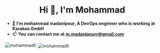 <h1 align="center">Hi 👋, I'm Mohammad</h1>

- 🌱 **I'm mohammad madanipour, A DevOps enginner who is working at Karakoo GmbH**
- 📫 **You can contact me at** **m.madanipourr@gmail.com**

<p><img align="left" src="https://github-readme-stats.vercel.app/api/top-langs?username=mohammadll&show_icons=true&locale=en&layout=compact" alt="mohammadll" /></p>

<p>&nbsp;<img align="center" src="https://github-readme-stats.vercel.app/api?username=mohammadll&show_icons=true&locale=en" alt="mohammadll" /></p>
